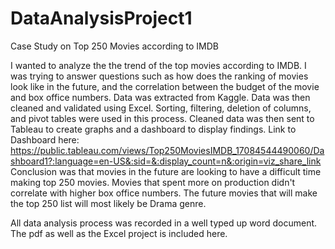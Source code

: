 # DataAnalysisProject1

Case Study on Top 250 Movies according to IMDB

I wanted to analyze the the trend of the top movies according to IMDB. I was trying to answer questions such as how does the ranking of movies look like in the future, and the correlation between the budget of the movie and box office numbers. 
Data was extracted from Kaggle. Data was then cleaned and validated using Excel. Sorting, filtering, deletion of columns, and pivot tables were used in this process.
Cleaned data was then sent to Tableau to create graphs and a dashboard to display findings. 
Link to Dashboard here: https://public.tableau.com/views/Top250MoviesIMDB_17084544490060/Dashboard1?:language=en-US&:sid=&:display_count=n&:origin=viz_share_link
Conclusion was that movies in the future are looking to have a difficult time making top 250 movies. Movies that spent more on production didn't correlate with higher box office numbers. The future movies that will  make the top 250 list will most likely be Drama genre. 

All data analysis process was recorded in a well typed up word document. The pdf as well as the Excel project is included here. 
